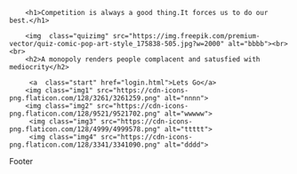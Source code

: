 <!DOCTYPE html>
<html lang="en">
<head>
    <meta charset="UTF-8">
    <title>Quiz</title>
    <link rel="stylesheet" href="style.css">
    <link rel="icon" href="C:\Users\Samyuktha\Desktop\css website\favicon (2).ico">
    <link rel="preconnect" href="https://fonts.googleapis.com">
<link rel="preconnect" href="https://fonts.gstatic.com" crossorigin>
<link href="https://fonts.googleapis.com/css2?family=Montserrat&display=swap" rel="stylesheet">
</head>
<body>
   
    
        <h1>Competition is always a good thing.It forces us to do our best.</h1> 
       
        <img  class="quizimg" src="https://img.freepik.com/premium-vector/quiz-comic-pop-art-style_175838-505.jpg?w=2000" alt="bbbb"><br><br>
        <h2>A monopoly renders people complacent and satusfied with mediocrity</h2>  

         <a  class="start" href="login.html">Lets Go</a>
        <img class="img1" src="https://cdn-icons-png.flaticon.com/128/3261/3261259.png" alt="nnnn">
        <img class="img2" src="https://cdn-icons-png.flaticon.com/128/9521/9521702.png" alt="wwwww">
         <img class="img3" src="https://cdn-icons-png.flaticon.com/128/4999/4999578.png" alt="ttttt">
         <img class="img4" src="https://cdn-icons-png.flaticon.com/128/3341/3341090.png" alt="dddd">


</body>
</html>
Footer
